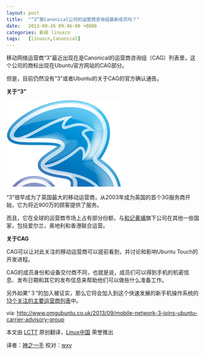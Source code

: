 ```yaml
---
layout: post
title:	"“3”是Canonical公司的运营商咨询组最新成员吗？"
date:	2013-09-26 09:46:00 +0800 
categories:	新闻 linuxcn 
tags:	[linuxcn,Canonical]
---
```



移动网络运营商“3”最近出现在是Canonical的运营商咨询组（CAG）列表里，这个公司的商标出现在Ubuntu官方网站的CAG部分。


但是，目前仍然没有“3”或者Ubuntu的关于CAG的官方确认通告。


**关于“3”**


![3-logo1](/Asserts/Images/album/201309/25/094820in6m8dv88d117569.jpg) 


“3”很早成为了英国最大的移动运营商，从2003年成为英国的首个3G服务商开始，它为将近900万的顾客提供了服务。


而且，它在全球的运营商市场上占有部分份额，与[和记黄埔](http://en.wikipedia.org/wiki/Hutchison_Whampoa)旗下公司在其他一些国家，包括爱尔兰，奥地利和香港联合运营。


**关于CAG**


CAG可以让对此关注的移动运营商可以提前看到，并讨论和影响Ubuntu Touch的开发进程。


CAG的成员身份和设备交付商不同，也就是说，成员们可以得到手机的机密信息、发布日期和其它的发布信息来帮助他们可以做些什么准备工作。


另外如果“３”的加入被证实，那么它将会加入到这个快速发展的新手机操作系统的[13个关注的主要运营商列表](http://www.omgubuntu.co.uk/tag/cag)中。


 


via: <http://www.omgubuntu.co.uk/2013/09/mobile-network-3-joins-ubuntu-carrier-advisory-group>


本文由 [LCTT](https://github.com/LCTT/TranslateProject) 原创翻译，[Linux中国](http://linux.cn/portal.php) 荣誉推出


译者：[神之一手](http://linux.cn/space/14789) 校对：[wxy](http://linux.cn/space/wxy)
